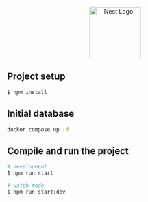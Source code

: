 <p align="center">
  <a href="http://nestjs.com/" target="blank"><img src="https://nestjs.com/img/logo-small.svg" width="120" alt="Nest Logo" /></a>
</p>

## Project setup

```bash
$ npm install
```

## Initial database

```bash
docker compose up -d
```

## Compile and run the project

```bash
# development
$ npm run start

# watch mode
$ npm run start:dev


